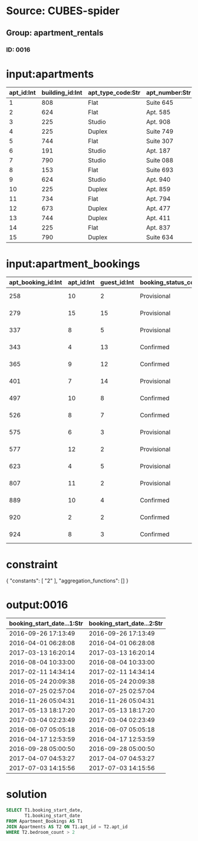 # Source: CUBES-spider
## Group: apartment_rentals
### ID: 0016

# input:apartments

| apt_id:Int | building_id:Int | apt_type_code:Str | apt_number:Str | bathroom_count:Int | bedroom_count:Int | room_count:Str |
|---|---|---|---|---|---|---|
| 1 | 808 | Flat | Suite 645 | 1 | 3 | 7 |
| 2 | 624 | Flat | Apt. 585 | 2 | 4 | 5 |
| 3 | 225 | Studio | Apt. 908 | 1 | 6 | 7 |
| 4 | 225 | Duplex | Suite 749 | 1 | 5 | 8 |
| 5 | 744 | Flat | Suite 307 | 2 | 4 | 9 |
| 6 | 191 | Studio | Apt. 187 | 3 | 5 | 9 |
| 7 | 790 | Studio | Suite 088 | 2 | 4 | 6 |
| 8 | 153 | Flat | Suite 693 | 2 | 3 | 9 |
| 9 | 624 | Studio | Apt. 940 | 1 | 4 | 8 |
| 10 | 225 | Duplex | Apt. 859 | 2 | 3 | 6 |
| 11 | 734 | Flat | Apt. 794 | 1 | 5 | 3 |
| 12 | 673 | Duplex | Apt. 477 | 2 | 6 | 3 |
| 13 | 744 | Duplex | Apt. 411 | 2 | 5 | 9 |
| 14 | 225 | Flat | Apt. 837 | 2 | 4 | 8 |
| 15 | 790 | Duplex | Suite 634 | 3 | 6 | 8 |

# input:apartment_bookings

| apt_booking_id:Int | apt_id:Int | guest_id:Int | booking_status_code:Str | booking_start_date:Str | booking_end_date:Str |
|---|---|---|---|---|---|
| 258 | 10 | 2 | Provisional | 2016-09-26 17:13:49 | 2017-10-07 11:38:48 |
| 279 | 15 | 15 | Provisional | 2016-04-01 06:28:08 | 2017-10-25 11:08:42 |
| 337 | 8 | 5 | Provisional | 2017-03-13 16:20:14 | 2018-02-19 16:59:08 |
| 343 | 4 | 13 | Confirmed | 2016-08-04 10:33:00 | 2017-09-29 12:43:50 |
| 365 | 9 | 12 | Confirmed | 2017-02-11 14:34:14 | 2017-10-07 20:47:19 |
| 401 | 7 | 14 | Provisional | 2016-05-24 20:09:38 | 2017-10-03 01:56:21 |
| 497 | 10 | 8 | Confirmed | 2016-07-25 02:57:04 | 2017-09-28 11:08:15 |
| 526 | 8 | 7 | Confirmed | 2016-11-26 05:04:31 | 2018-02-25 15:15:37 |
| 575 | 6 | 3 | Provisional | 2017-05-13 18:17:20 | 2017-10-06 11:15:58 |
| 577 | 12 | 2 | Provisional | 2017-03-04 02:23:49 | 2018-02-06 16:57:05 |
| 623 | 4 | 5 | Provisional | 2016-06-07 05:05:18 | 2017-11-13 13:59:45 |
| 807 | 11 | 2 | Provisional | 2016-04-17 12:53:59 | 2018-03-20 17:32:58 |
| 889 | 10 | 4 | Confirmed | 2016-09-28 05:00:50 | 2017-09-30 18:41:04 |
| 920 | 2 | 2 | Confirmed | 2017-04-07 04:53:27 | 2017-11-29 12:59:42 |
| 924 | 8 | 3 | Confirmed | 2017-07-03 14:15:56 | 2017-11-12 01:05:09 |

# constraint

{
  "constants": [
    "2"
  ],
  "aggregation_functions": []
}

# output:0016

| booking_start_date...1:Str | booking_start_date...2:Str |
|---|---|
| 2016-09-26 17:13:49 | 2016-09-26 17:13:49 |
| 2016-04-01 06:28:08 | 2016-04-01 06:28:08 |
| 2017-03-13 16:20:14 | 2017-03-13 16:20:14 |
| 2016-08-04 10:33:00 | 2016-08-04 10:33:00 |
| 2017-02-11 14:34:14 | 2017-02-11 14:34:14 |
| 2016-05-24 20:09:38 | 2016-05-24 20:09:38 |
| 2016-07-25 02:57:04 | 2016-07-25 02:57:04 |
| 2016-11-26 05:04:31 | 2016-11-26 05:04:31 |
| 2017-05-13 18:17:20 | 2017-05-13 18:17:20 |
| 2017-03-04 02:23:49 | 2017-03-04 02:23:49 |
| 2016-06-07 05:05:18 | 2016-06-07 05:05:18 |
| 2016-04-17 12:53:59 | 2016-04-17 12:53:59 |
| 2016-09-28 05:00:50 | 2016-09-28 05:00:50 |
| 2017-04-07 04:53:27 | 2017-04-07 04:53:27 |
| 2017-07-03 14:15:56 | 2017-07-03 14:15:56 |

# solution

```sql
SELECT T1.booking_start_date,
       T1.booking_start_date
FROM Apartment_Bookings AS T1
JOIN Apartments AS T2 ON T1.apt_id = T2.apt_id
WHERE T2.bedroom_count > 2
```
